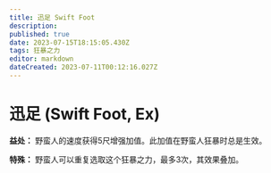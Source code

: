 ```yaml
---
title: 迅足 Swift Foot
description: 
published: true
date: 2023-07-15T18:15:05.430Z
tags: 狂暴之力
editor: markdown
dateCreated: 2023-07-11T00:12:16.027Z
---
```


# 迅足 (Swift Foot, Ex)

**益处：** 野蛮人的速度获得5尺增强加值。此加值在野蛮人狂暴时总是生效。

**特殊：** 野蛮人可以重复选取这个狂暴之力，最多3次，其效果叠加。
